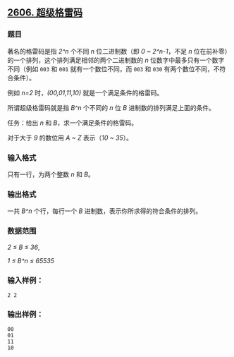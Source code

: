## [2606. 超级格雷码](https://www.acwing.com/problem/content/2608/)

### 题目

著名的格雷码是指 *2^n* 个不同 *n* 位二进制数（即 *0 ~ 2^n-1*，不足 *n* 位在前补零）的一个排列，这个排列满足相邻的两个二进制数的 *n* 位数字中最多只有一个数字不同（例如 `003` 和 `001` 就有一个数位不同，而 `003` 和 `030` 有两个数位不同，不符合条件）。

例如 *n=2* 时，*(00,01,11,10)* 就是一个满足条件的格雷码。

所谓超级格雷码就是指 *B^n* 个不同的 *n* 位 *B* 进制数的排列满足上面的条件。

任务：给出 *n* 和 *B*，求一个满足条件的格雷码。

对于大于 *9* 的数位用 *A ~ Z* 表示（*10 ~ 35*）。

### 输入格式

只有一行，为两个整数 *n* 和 *B*。

### 输出格式

一共 *B^n* 个行，每行一个 *B* 进制数，表示你所求得的符合条件的排列。

### 数据范围

*2 ≤ B ≤ 36*,

*1 ≤ B^n ≤ 65535*

### 输入样例：

```
2 2
```

### 输出样例：

```
00
01
11
10
```
